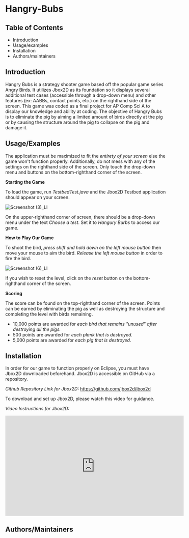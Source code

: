 # Hangry-Bubs

Table of Contents
---------------------

* Introduction
* Usage/examples
* Installation
* Authors/maintainers

Introduction
------------

Hangry Bubs is a strategy shooter game based off the popular game series Angry Birds. It utilizes Jbox2D as its foundation so it displays several additional test cases (accessible through a drop-down menu) and other features (ex: AABBs, contact points, etc.) on the righthand side of the screen. This game was coded as a final project for AP Comp Sci A to display our knowledge and ability at coding. The objective of Hangry Bubs is to eliminate the pig by aiming a limited amount of birds directly at the pig or by causing the structure around the pig to collapse on the pig and damage it. 

Usage/Examples
-------------

The application must be maximized to fit the *entirety of your screen* else the game won't function properly. Additionally, do not mess with any of the settings on the righthand side of the screen. Only touch the drop-down menu and buttons on the bottom-righthand corner of the screen. 

**Starting the Game**

To load the game, run *TestbedTest.java* and the Jbox2D Testbed application should appear on your screen. 

![Screenshot (3)_LI](https://user-images.githubusercontent.com/89215866/170085081-4a490139-9f25-4e0c-bbc7-ae1cd923f42d.jpg)

On the upper-righthand corner of screen, there should be a drop-down menu under the text *Choose a test*. Set it to *Hangury Burbs* to access our game. 

**How to Play Our Game**

To shoot the bird, *press shift and hold down on the left mouse button* then move your mouse to aim the bird. *Release the left mouse button* in order to fire the bird. 

![Screenshot (6)_LI](https://user-images.githubusercontent.com/89215866/170313326-70bc2c1f-5cc5-44ae-869a-8452306d6fa6.jpg)

If you wish to reset the level, click on the *reset* button on the bottom-righthand corner of the screen.

**Scoring**

The score can be found on the top-righthand corner of the screen. Points can be earned by eliminating the pig as well as destroying the structure and completing the level with birds remaining. 

* 10,000 points are awarded for *each bird that remains "unused" after destroying all the pigs.*
* 500 points are awarded for *each plank that is destroyed.*
* 5,000 points are awarded for *each pig that is destroyed.*

Installation
----------

In order for our game to function properly on Eclipse, you must have Jbox2D downloaded beforehand. Jbox2D is accessible on GitHub via a repository.

*Github Repository Link for Jbox2D:* https://github.com/jbox2d/jbox2d

To download and set up Jbox2D, please watch this video for guidance.

*Video Instructions for Jbox2D:* 
<iframe width="560" height="315" src="https://www.youtube.com/embed/8g9i3aJruh8" title="YouTube video player" frameborder="0" allow="accelerometer; autoplay; clipboard-write; encrypted-media; gyroscope; picture-in-picture" allowfullscreen></iframe>

Authors/Maintainers
---------------------

